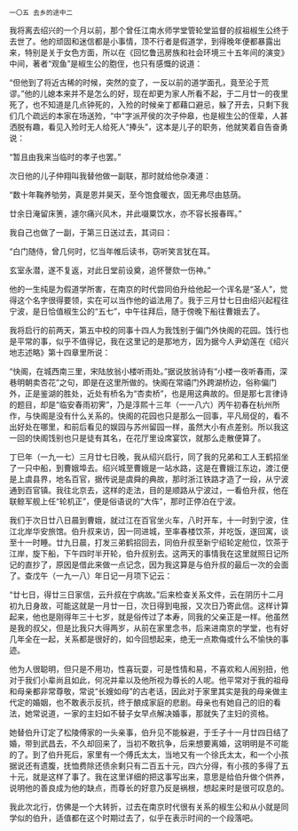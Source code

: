     一〇五 去乡的途中二 

   我将离去绍兴的一个月以前，那个曾任江南水师学堂管轮堂监督的叔祖椒生公终于去世了。他的顽固和迷信都是小事情，顶不行者是假道学，到得晚年便都暴露出来，特别是关于女色方面，所以在《回忆鲁迅房族和社会环境三十五年间的演变》中间，著者“观鱼”是椒生公的胞侄，也只有感慨的说道：

   “但他到了将近古稀的时候，突然的变了，一反以前的道学面孔，竟至沦于荒谬。”他的儿媳本来并不是怎么的好，现在却更为家人所看不起，于二月廿一的夜里死了，也不知道是几点钟死的，入殓的时候亲丁都藉口避忌，躲了开去，只剩下我们几个疏远的本家在场送殓，“中”字派芹侯的次子仲皋，也是椒生公的侄辈，人甚洒脱有趣，看见入殓时无人给死人“捧头”，这本是儿子的职务，他就笑着自告奋勇说：

   “暂且由我来当临时的孝子也罢。”

   次日他的儿子仲翔叫我替他做一副联，那时就给他杂凑道：

  “数十年鞠养劬劳，真是恩并昊天，至今饱食暖衣，固无弗尽由慈荫。

   廿余日淹留床箦，遽尔痛兴风木，并此啜粟饮水，亦不容长报春晖。”

   我自己也做了一副，于第三日送过去，其词曰：

  “白门随侍，曾几何时，忆当年帷后读书，窃听笑言犹在耳。

   玄室永潜，遂不复返，对此日堂前设奠，追怀謦欬一伤神。”

   他的一生纯是为假道学所害，在南京的时代尝同伯升给他起一个诨名是“圣人”，觉得这个名字很得要领，实在可以当作他的谥法用了。我于三月廿七日由绍兴起程往宁波，是日恰值椒生公的“五七”，中午往拜后，随于傍晚下船往曹娥去了。

   我将启行的前两天，第五中校的同事十四人为我饯别于偏门外快阁的花园。饯行也是平常的事，似乎不值得记，我在这里记的是那地方，因为据今人尹幼莲在《绍兴地志述略》第十四章里所说：

   “快阁，在城西南三里，宋陆放翁小楼听雨处。”据说放翁诗有“小楼一夜听春雨，深巷明朝卖杏花”之句，即是在这里所做的。快阁在常禧门外跨湖桥边，俗称偏门外，正是鉴湖的胜处，近处有桥名为“杏卖桥”，也是用这典故的。但是那七言律诗的题目，却是“临安春雨初霁”，乃是淳熙十三年（一一八六）丙午初春在杭州所作，与快阁是没有什么关系的。快阁的花园也只是那么一回事，平凡局促的，看不出好处在哪里，和前后看见的娱园与苏州留园一样，虽然大小有点差别。所以我这一回的快阁饯别也只是徒有其名，在花厅里设席宴饮，就那么走散便算了。

   丁巳年（一九一七）三月廿七日晚，我从绍兴启行，同了我的兄弟和工人王鹤招坐了一只中船，到曹娥埠去。绍兴城至曹娥是一站水路，这是在曹娥江东边，渡江便是上虞县界，地名百官，据传说是虞舜的典故，那时浙江铁路才造了一段，从宁波通到百官镇。我往北京去，这样的走法，目的是顺路从宁波过，一看伯升叔，他在联鲸军舰上任“轮机正”，便是俗语说的“大伡”，那时正停泊在宁波。

   我们于次日廿八日晨到曹娥，就过江在百官坐火车，八时开车，十一时到宁波，住江北岸华安旅馆。伯升叔来访，因一同进城，至率春楼饮茶，并吃饭，遂回寓，谈至十一时睡。廿九日晨，打发三弟鹤招回去，同伯升叔至新宁绍轮定舱位，饮茶于江岸，旋下船，下午四时半开轮，伯升叔别去。这两天的事情我在这里就照日记所记的直抄了，原因是借此来做一点记念，因为我这算是与伯升叔的最后一次的会面了。查戊午（一九一八）年日记一月项下记云：

   “廿七日，得廿三日家信，云升叔在宁病故。”后来检查关系文件，云在阴历十二月初九日身故，可能这就是一月廿一日，次日得到电报，又次日乃寄此信。这样计算起来，他也是刚得年三十七岁，就是俗传过了本寿，同我的父亲正是一样。他虽然是我的叔父，但是比我只大得两岁，从前在家里念书，后来进南京的学堂，也有好几年全在一起，关系都是很好的，如今回想起来，绝无一点欺侮或什么不愉快的事迹。

   他为人很聪明，但只是不用功，性喜玩耍，可是性情和易，不喜欢和人闹别扭，他对于我们小辈尚且如此，何况并辈以及他所视为尊长的人呢。他平常对于我的祖母和母亲都非常尊敬，常说“长嫂如母”的古老话，因此对于家里其实是我的母亲做主代定的婚姻，也不敢表示反抗，终于酿成家庭的悲剧。母亲也有她自己的旧的看法，她常说道，一家的主妇如不替子女早点解决婚事，那就失了主妇的资格。

   她替伯升订定了松陵傅家的一头亲事，伯升见不能躲避，于壬子十一月廿四日结了婚，带到武昌去，不久却回来了，当初不敢抗争，后来想要离婚，这明明是不可能的了。到了伯升死后，家里有一个傅氏太太，当地又有一个徐氏太太，和一个小孩据说还有遗腹，抚恤费除还债余剩只有二百五十元，四六分得，有小孩的多得了五十元，就是这样了事了。我在这里详细的把这事写出来，意思是给伯升做个供养，说明他的善良成为他的缺点，而尊长的好意乃反是祸根，想起来时是很可叹息的。

   我此次北行，仿佛是一个大转折，过去在南京时代很有关系的椒生公和从小就是同学似的伯升，适值都在这个时期过去了，似乎在表示时间的一个段落吧。

